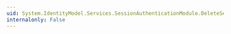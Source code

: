 ```yaml
---
uid: System.IdentityModel.Services.SessionAuthenticationModule.DeleteSessionTokenCookie
internalonly: False
---
```

